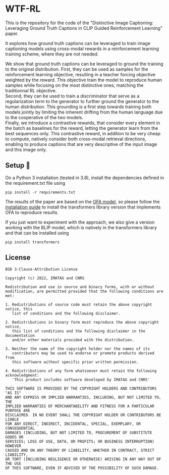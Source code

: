 # WTF-RL
This is the repository for the code of the "Distinctive Image Captioning: Leveraging Ground Truth Captions in CLIP Guided Reinforcement Learning" paper.

It explores how ground truth captions can be leveraged to train image captioning models using cross-modal rewards in a reinforcement learning training scheme, where they are not needed.

We show that ground truth captions can be leveraged to ground the training to the original distribution. First, they can be used as samples for the reinforcement learning objective, resulting in a teacher forcing objective weighted by the reward. This objective train the model to reproduce human samples while focusing on the most distinctive ones, matching the traditionnal RL objective.\
Second, they can be used to train a discriminator that serve as a regularization term to the generator to further ground the generator to the human distribution. This grounding is a first step towards training both models jointly by limiting the inherent drifting from the human language due to the cooperative of the two models.\
Finally, we introduce a contrastive rewards, that consider every element in the batch as baselines for the reward, letting the generator learn from the best sequences only. This contrastive reward, in addition to be very cheap to compute, natively consider both cross-modal retrieval directions, enabling to produce captions that are very descriptive of the input image and this image only.

## Setup :wrench:
On a Python 3 installation (tested in 3.8), install the dependencies defined in the requirement.txt file using

    pip install -r requirements.txt

The results of the paper are based on the [OFA model](https://github.com/OFA-Sys/OFA), so please follow the [installation guide](https://github.com/OFA-Sys/OFA/blob/main/transformers.md) to install the transformers library version that implements OFA to reproduce results.

If you just want to experiment with the approach, we also give a version working with the BLIP model, which is natively in the transformers library and that can be installed using

    pip install transformers


## License
```
BSD 3-Clause-Attribution License

Copyright (c) 2022, IMATAG and CNRS

Redistribution and use in source and binary forms, with or without
modification, are permitted provided that the following conditions are met:

1. Redistributions of source code must retain the above copyright notice, this
   list of conditions and the following disclaimer.

2. Redistributions in binary form must reproduce the above copyright notice,
   this list of conditions and the following disclaimer in the documentation
   and/or other materials provided with the distribution.

3. Neither the name of the copyright holder nor the names of its
   contributors may be used to endorse or promote products derived from
   this software without specific prior written permission.

4. Redistributions of any form whatsoever must retain the following acknowledgment: 
   'This product includes software developed by IMATAG and CNRS'

THIS SOFTWARE IS PROVIDED BY THE COPYRIGHT HOLDERS AND CONTRIBUTORS "AS IS"
AND ANY EXPRESS OR IMPLIED WARRANTIES, INCLUDING, BUT NOT LIMITED TO, THE
IMPLIED WARRANTIES OF MERCHANTABILITY AND FITNESS FOR A PARTICULAR PURPOSE ARE
DISCLAIMED. IN NO EVENT SHALL THE COPYRIGHT HOLDER OR CONTRIBUTORS BE LIABLE
FOR ANY DIRECT, INDIRECT, INCIDENTAL, SPECIAL, EXEMPLARY, OR CONSEQUENTIAL
DAMAGES (INCLUDING, BUT NOT LIMITED TO, PROCUREMENT OF SUBSTITUTE GOODS OR
SERVICES; LOSS OF USE, DATA, OR PROFITS; OR BUSINESS INTERRUPTION) HOWEVER
CAUSED AND ON ANY THEORY OF LIABILITY, WHETHER IN CONTRACT, STRICT LIABILITY,
OR TORT (INCLUDING NEGLIGENCE OR OTHERWISE) ARISING IN ANY WAY OUT OF THE USE
OF THIS SOFTWARE, EVEN IF ADVISED OF THE POSSIBILITY OF SUCH DAMAGE.
``` 
